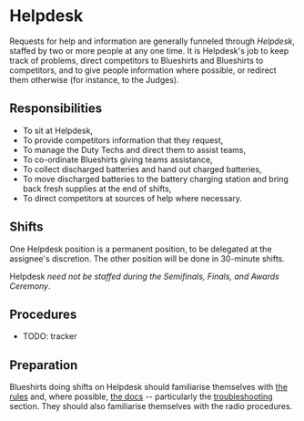 Helpdesk
========

Requests for help and information are generally funneled through *Helpdesk*,
staffed by two or more people at any one time. It is Helpdesk's job to keep
track of problems, direct competitors to Blueshirts and Blueshirts to
competitors, and to give people information where possible, or redirect them
otherwise (for instance, to the Judges).

Responsibilities
----------------

* To sit at Helpdesk,
* To provide competitors information that they request,
* To manage the Duty Techs and direct them to assist teams,
* To co-ordinate Blueshirts giving teams assistance,
* To collect discharged batteries and hand out charged batteries,
* To move discharged batteries to the battery charging station and bring back
  fresh supplies at the end of shifts,
* To direct competitors at sources of help where necessary.

Shifts
------

One Helpdesk position is a permanent position, to be delegated at
the assignee's discretion. The other position will be done in
30-minute shifts.

Helpdesk *need not be staffed during the Semifinals, Finals, and
Awards Ceremony*.

Procedures
----------

* TODO: tracker

Preparation
-----------

Blueshirts doing shifts on Helpdesk should familiarise themselves
with [the rules](https://www.studentrobotics.org/docs/rules) and,
where possible, [the docs](https://www.studentrobotics.org/docs)
-- particularly the
[troubleshooting](https://www.studentrobotics.org/docs/troubleshooting)
section. They should also familiarise themselves with the radio procedures.

